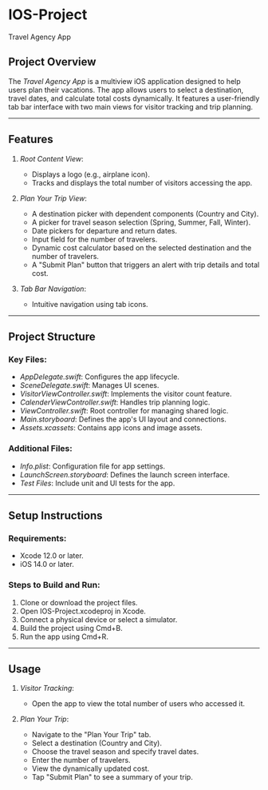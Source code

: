 # IOS-Project
Travel Agency App

## Project Overview
The *Travel Agency App* is a multiview iOS application designed to help users plan their vacations. The app allows users to select a destination, travel dates, and calculate total costs dynamically. It features a user-friendly tab bar interface with two main views for visitor tracking and trip planning.

---

## Features
1. *Root Content View*:
   - Displays a logo (e.g., airplane icon).
   - Tracks and displays the total number of visitors accessing the app.

2. *Plan Your Trip View*:
   - A destination picker with dependent components (Country and City).
   - A picker for travel season selection (Spring, Summer, Fall, Winter).
   - Date pickers for departure and return dates.
   - Input field for the number of travelers.
   - Dynamic cost calculator based on the selected destination and the number of travelers.
   - A "Submit Plan" button that triggers an alert with trip details and total cost.

3. *Tab Bar Navigation*:
   - Intuitive navigation using tab icons.

---

## Project Structure

### Key Files:
- *AppDelegate.swift*: Configures the app lifecycle.
- *SceneDelegate.swift*: Manages UI scenes.
- *VisitorViewController.swift*: Implements the visitor count feature.
- *CalenderViewController.swift*: Handles trip planning logic.
- *ViewController.swift*: Root controller for managing shared logic.
- *Main.storyboard*: Defines the app's UI layout and connections.
- *Assets.xcassets*: Contains app icons and image assets.

### Additional Files:
- *Info.plist*: Configuration file for app settings.
- *LaunchScreen.storyboard*: Defines the launch screen interface.
- *Test Files*: Include unit and UI tests for the app.

---

## Setup Instructions

### Requirements:
- Xcode 12.0 or later.
- iOS 14.0 or later.

### Steps to Build and Run:
1. Clone or download the project files.
2. Open IOS-Project.xcodeproj in Xcode.
3. Connect a physical device or select a simulator.
4. Build the project using Cmd+B.
5. Run the app using Cmd+R.

---

## Usage
1. *Visitor Tracking*:
   - Open the app to view the total number of users who accessed it.

2. *Plan Your Trip*:
   - Navigate to the "Plan Your Trip" tab.
   - Select a destination (Country and City).
   - Choose the travel season and specify travel dates.
   - Enter the number of travelers.
   - View the dynamically updated cost.
   - Tap "Submit Plan" to see a summary of your trip.

